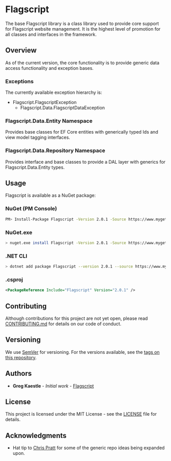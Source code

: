 ﻿# Flagscript 

The base Flagscript library is a class library used to provide core support for 
Flagscript website management. It is the highest level of promotion for all classes
and interfaces in the framework. 

## Overview

As of the current version, the core functionality is to provide generic data access
functionality and exception bases. 

### Exceptions

The currently available exception hierarchy is:

* Flagscript.FlagscriptException
  * Flagscript.Data.FlagscriptDataException

### Flagscript.Data.Entity Namespace

Provides base classes for EF Core entities with generically typed Ids and view model
tagging interfaces. 

### Flagscript.Data.Repository Namespace

Provides interface and base classes to provide a DAL layer with generics for 
Flagscript.Data.Entity types. 

## Usage

Flagscript is available as a NuGet package:

### NuGet (PM Console)

```bash
PM> Install-Package Flagscript -Version 2.0.1 -Source https://www.myget.org/F/flagscript/api/v3/index.json
```

### NuGet.exe

```bash
> nuget.exe install Flagscript -Version 2.0.1 -Source https://www.myget.org/F/flagscript/api/v3/index.json
```

### .NET CLI

```bash
> dotnet add package Flagscript --version 2.0.1 --source https://www.myget.org/F/flagscript/api/v3/index.json
```

###  .csproj

```xml
<PackageReference Include="Flagscript" Version="2.0.1" />
```

## Contributing

Although contributions for this project are not yet open, please read 
[CONTRIBUTING.md](https://github.com/flagscript/Flagscript/blob/master/CONTRIBUTING.md) 
for details on our code of conduct.

## Versioning

We use [SemVer](http://semver.org/) for versioning. For the versions available, see 
the [tags on this repository](https://github.com/flagscript/Flagscript/releases). 

## Authors

* **Greg Kaestle** - *Initial work* - [Flagscript](https://flagscript.net)

## License

This project is licensed under the MIT License - see the [LICENSE](LICENSE) file for details.

## Acknowledgments

* Hat tip to [Chris Pratt](https://cpratt.co) for some of the generic repo ideas being expanded upon.